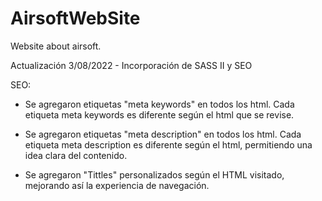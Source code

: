 # AirsoftWebSite
Website about airsoft.

Actualización 3/08/2022 - Incorporación de SASS II y SEO

SEO: 

- Se agregaron etiquetas "meta keywords" en todos los html. Cada etiqueta meta keywords es diferente según el html que se revise.

- Se agregaron etiquetas "meta description" en todos los html. Cada etiqueta meta description es diferente según el html, permitiendo una idea clara del contenido.

- Se agregaron "Tittles" personalizados según el HTML visitado, mejorando así la experiencia de navegación.

